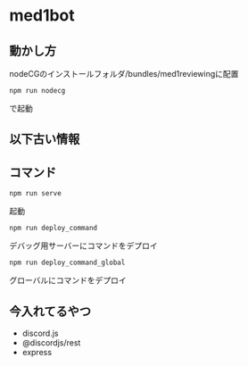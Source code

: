# med1bot

## 動かし方
nodeCGのインストールフォルダ/bundles/med1reviewingに配置
```
npm run nodecg
```
で起動

## 以下古い情報
## コマンド
```
npm run serve
```
起動
```
npm run deploy_command
```
デバッグ用サーバーにコマンドをデプロイ
```
npm run deploy_command_global
```
グローバルにコマンドをデプロイ
## 今入れてるやつ
- discord.js
- @discordjs/rest
- express